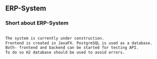 ## ERP-System


### Short about ERP-System



```markdown

The system is currently under construction. 
Frontend is created in JavaFX. PostgreSQL is used as a database.
Both- frontend and backend can be started for testing API. 
To do so H2 database should be used to avoid errors.


```

